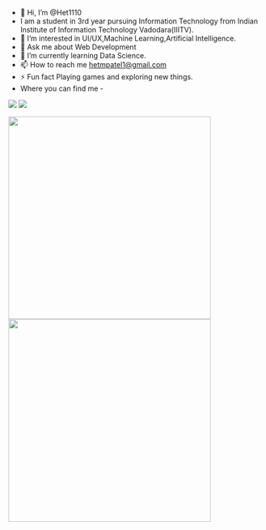 - 👋 Hi, I’m @Het1110
- I am a student in 3rd year pursuing Information Technology from Indian Institute of Information Technology Vadodara(IIITV).
- 👀 I’m interested in UI/UX,Machine Learning,Artificial Intelligence.
- 💬 Ask me about Web Development
- 🌱 I’m currently learning Data Science.
- 📫 How to reach me hetmpatel1@gmail.com
- ⚡ Fun fact Playing games and exploring new things.
- Where you can find me -

<a href="https://www.instagram.com/het3017/"><img src="https://img.icons8.com/wired/64/000000/instagram-new--v2.png"/></a>
<a href="www.linkedin.com/in/het-patel-08932b20a"><img src="https://img.icons8.com/external-justicon-lineal-color-justicon/64/000000/external-linkedin-social-media-justicon-lineal-color-justicon.png"/></a>


<img src="https://github-readme-stats.vercel.app/api?username=Het1110&show_icons=true&theme=ADD_THEME_HERE" width="400">

<img src="https://github-readme-streak-stats.herokuapp.com?user=Het1110&theme=tokyonight&date_format=M%20j%5B%2C%20Y%5D" width="400">
<!---
Het1110/Het1110 is a ✨ special ✨ repository because its `README.md` (this file) appears on your GitHub profile.
You can click the Preview link to take a look at your changes.
--->
